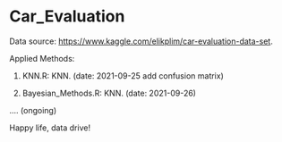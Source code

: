 # Car_Evaluation

Data source: https://www.kaggle.com/elikplim/car-evaluation-data-set.

Applied Methods:

01. KNN.R: KNN. (date: 2021-09-25 add confusion matrix)

02. Bayesian_Methods.R: KNN. (date: 2021-09-26)

.... (ongoing)

Happy life, data drive!
